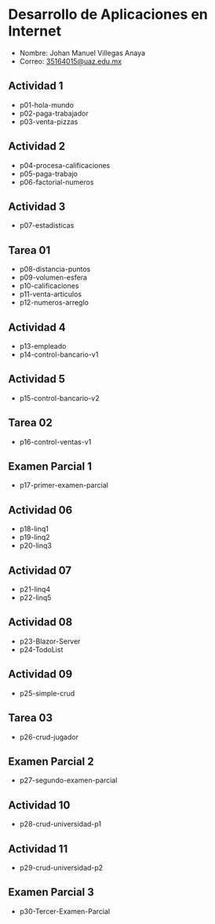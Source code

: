 # Desarrollo de Aplicaciones en Internet

- Nombre: Johan Manuel Villegas Anaya
- Correo: 35164015@uaz.edu.mx

## Actividad 1

- p01-hola-mundo
- p02-paga-trabajador
- p03-venta-pizzas

## Actividad 2

- p04-procesa-calificaciones
- p05-paga-trabajo
- p06-factorial-numeros

## Actividad 3

- p07-estadisticas

## Tarea 01

- p08-distancia-puntos
- p09-volumen-esfera
- p10-calificaciones
- p11-venta-articulos
- p12-numeros-arreglo

## Actividad 4

- p13-empleado
- p14-control-bancario-v1

## Actividad 5

- p15-control-bancario-v2

## Tarea 02

- p16-control-ventas-v1

## Examen Parcial 1

- p17-primer-examen-parcial

## Actividad 06

- p18-linq1
- p19-linq2
- p20-linq3

## Actividad 07

- p21-linq4
- p22-linq5

## Actividad 08

- p23-Blazor-Server
- p24-TodoList

## Actividad 09

- p25-simple-crud

## Tarea 03

- p26-crud-jugador

## Examen Parcial 2

- p27-segundo-examen-parcial

## Actividad 10

- p28-crud-universidad-p1

## Actividad 11

- p29-crud-universidad-p2

## Examen Parcial 3

- p30-Tercer-Examen-Parcial